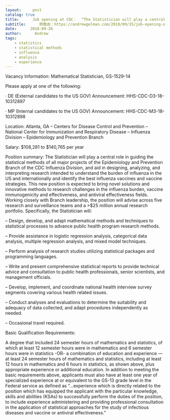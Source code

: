 ```yaml
---
layout:     post
catalog: true
title:      Job opening at CDC：  “The Statistician will play a central role in guiding the statistical methods of all major projects of the Epidemiology and Prevention Branch of the CDC Influenza Division, and aid in designing, analyzing, and interpreting research intended to understand the burden of influenza in the US and internationally and identify the best influenza vaccines and vaccine strategies.”
subtitle:      转载自：https://andrewgelman.com/2018/09/25/job-opening-at-cdc-the-statistician-will-play-a-central-role-in-guiding-the-statistical-methods-of-all-major-projects-of-the-epidemiology-and-prevention-branch-of-the-cdc-influenza-division-and-a/
date:      2018-09-26
author:      Andrew
tags:
    - statistics
    - statistical methods
    - influenza
    - analysis
    - experience
---
```


Vacancy Information: Mathematical Statistician, GS-1529-14

Please apply at one of the following:

· DE (External candidates to the US GOV) Announcement: HHS-CDC-D3-18-10312897

· MP (Internal candidates to the US GOV) Announcement: HHS-CDC-M3-18-10312898

Location: Atlanta, GA – Centers for Disease Control and Prevention – National Center for Immunization and Respiratory Disease – Influenza Division – Epidemiology and Prevention Branch

Salary: $108,281 to $140,765 per year

Position summary: The Statistician will play a central role in guiding the statistical methods of all major projects of the Epidemiology and Prevention Branch of the CDC Influenza Division, and aid in designing, analyzing, and interpreting research intended to understand the burden of influenza in the US and internationally and identify the best influenza vaccines and vaccine strategies. This new position is expected to bring novel solutions and innovative methods to research challenges in the influenza burden, vaccine immunogenicity and effectiveness, and antiviral effectiveness fields. Working closely with Branch leadership, the position will advise across five research and surveillance teams and a >$25 million annual research portfolio. Specifically, the Statistician will:

– Design, develop, and adapt mathematical methods and techniques to statistical processes to advance public health program research methods.

– Provide assistance in logistic regression analysis, categorical data analysis, multiple regression analysis, and mixed model techniques.

– Perform analysis of research studies utilizing statistical packages and programming languages.

– Write and present comprehensive statistical reports to provide technical advice and consultation to public health professionals, senior scientists, and management officials.

– Develop, implement, and coordinate national health interview survey segments covering various health related issues.

– Conduct analyses and evaluations to determine the suitability and adequacy of data collected, and adapt procedures independently as needed.

– Occasional travel required.

Basic Qualification Requirements:

A degree that included 24 semester hours of mathematics and statistics, of which at least 12 semester hours were in mathematics and 6 semester hours were in statistics -OR- a combination of education and experience — at least 24 semester hours of mathematics and statistics, including at least 12 hours in mathematics and 6 hours in statistics, as shown above, plus appropriate experience or additional education. In addition to meeting the basic requirements above, applicants must also have at least one year of specialized experience at or equivalent to the GS-13 grade level in the Federal service as defined as “…experience which is directly related to the position which has equipped the applicant with the particular knowledge, skills and abilities (KSAs) to successfully perform the duties of the position, to include experience administering and providing professional consultation in the application of statistical approaches for the study of infectious diseases and vaccine or antiviral effectiveness.”
